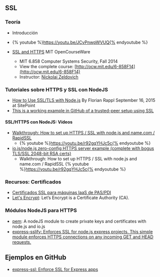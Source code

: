 ## SSL

### Teoría

*  Introducción
  - {% youtube %}https://youtu.be/JCvPnwpWVUQ{% endyoutube %}

* [SSL and HTTPS](https://youtu.be/S2iBR2ZlZf0) MIT OpenCourseWare

  - MIT 6.858 Computer Systems Security, Fall 2014
  - View the complete course: [http://ocw.mit.edu/6-858F14](http://ocw.mit.edu/6-858F14)
  - Instructor: [Nickolai Zeldovich](https://www.youtube.com/user/chebureka)

### Tutoriales sobre HTTPS y SSL con NodeJS

* [How to Use SSL/TLS with Node.js](https://www.sitepoint.com/how-to-use-ssltls-with-node-js/) By Florian Rappl  September 16, 2015 at SitePoint
* [This is a working example in GitHub of a trusted-peer setup using SSL](https://github.com/coolaj86/nodejs-ssl-trusted-peer-example)

#### SSL/HTTPS con NodeJS: Vídeos

* [Walkthrough: How to set up HTTPS / SSL with node.js and name.com / RapidSSL](https://youtu.be/r92gqYHJc5c)
  - {% youtube %}https://youtu.be/r92gqYHJc5c{% endyoutube %}
* [io.js/node.js zero-config HTTPS server example (complete with bogus TLS/SSL 2048-bit RSA certs)](https://github.com/coolaj86/nodejs-ssl-example)
  - Walkthrough: How to set up HTTPS / SSL with node.js and name.com / RapidSSL
    {% youtube %}https://youtu.be/r92gqYHJc5c{% endyoutube %}

### Recursos: Certificados

* [Certificados SSL para máquinas IaaS de PAS/PDI](https://docs.google.com/document/d/1noIAcAEzX1PuxxSLWuiTKzkLurAm9fL6vUmZN-A-kpE/edit#heading=h.32nscii6jiop)
* [Let's Encrypt](https://letsencrypt.org/docs/): Let’s Encrypt is a Certificate Authority (CA).


### Módulos NodeJS para HTTPS
* [pem](https://www.npmjs.com/package/pem):  A nodeJS module to create private keys and certificates with node.js and io.js
* [express-sslify: Enforces SSL for node.js express projects. This simple module enforces HTTPS connections on any incoming GET and HEAD requests.](https://www.npmjs.com/package/express-sslify)

## Ejemplos en GitHub
* [express-ssl: Enforce SSL for Express apps](https://www.npmjs.com/package/express-ssl)


